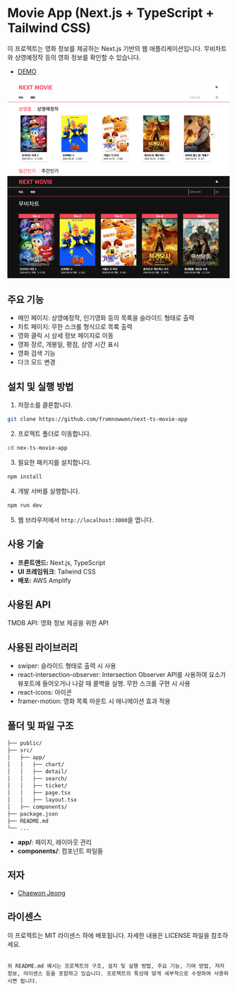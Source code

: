 # Movie App (Next.js + TypeScript + Tailwind CSS)

이 프로젝트는 영화 정보를 제공하는 Next.js 기반의 웹 애플리케이션입니다. 무비차트와 상영예정작 등의 영화 정보를 확인할 수 있습니다.

- [DEMO](https://main.d3kt647779ru59.amplifyapp.com/)

![DEMO PAGE](./public/sample1.png)
![DEMO PAGE](./public/sample2.png)

## 주요 기능

- 메인 페이지: 상영예정작, 인기영화 등의 목록을 슬라이드 형태로 출력
- 차트 페이지: 무한 스크롤 형식으로 목록 출력
- 영화 클릭 시 상세 정보 페이지로 이동
- 영화 장르, 개봉일, 평점, 상영 시간 표시
- 영화 검색 기능
- 다크 모드 변경

## 설치 및 실행 방법

1. 저장소를 클론합니다.

```bash
git clone https://github.com/fromnowwon/next-ts-movie-app
```

2. 프로젝트 폴더로 이동합니다.

```bash
cd nex-ts-movie-app
```

3. 필요한 패키지를 설치합니다.

```bash
npm install
```

4. 개발 서버를 실행합니다.

```bash
npm run dev
```

5. 웹 브라우저에서 `http://localhost:3000`을 엽니다.

## 사용 기술

- **프론트엔드:** Next.js, TypeScript
- **UI 프레임워크**: Tailwind CSS
- **배포:** AWS Amplify

## 사용된 API

TMDB API: 영화 정보 제공을 위한 API

## 사용된 라이브러리

- swiper: 슬라이드 형태로 출력 시 사용
- react-intersection-observer: Intersection Observer API를 사용하여 요소가 뷰포트에 들어오거나 나갈 때 콜백을 실행. 무한 스크롤 구현 시 사용
- react-icons: 아이콘
- framer-motion: 영화 목록 마운트 시 애니메이션 효과 적용

## 폴더 및 파일 구조

```plaintext
├── public/
├── src/
│   ├── app/
│   │   ├── chart/
│   │   ├── detail/
│   │   ├── search/
│   │   ├── ticket/
│   │   ├── page.tsx
│   │   ├── layout.tsx
│   ├── components/
├── package.json
├── README.md
└── ...
```

- **app/**: 페이지, 레이아웃 관리
- **components/**: 컴포넌트 파일들

## 저자

- [Chaewon Jeong](https://github.com/fromnowwon)

## 라이센스

이 프로젝트는 MIT 라이센스 하에 배포됩니다. 자세한 내용은 LICENSE 파일을 참조하세요.

```

위 README.md 예시는 프로젝트의 구조, 설치 및 실행 방법, 주요 기능, 기여 방법, 저자 정보, 라이센스 등을 포함하고 있습니다. 프로젝트의 특성에 맞게 세부적으로 수정하여 사용하시면 됩니다.
```
